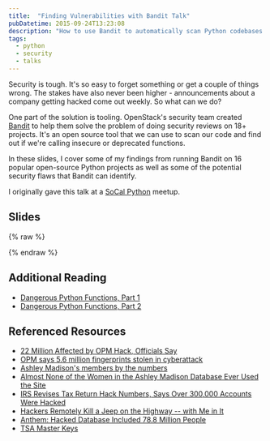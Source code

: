 ```yaml
---
title:  "Finding Vulnerabilities with Bandit Talk"
pubDatetime: 2015-09-24T13:23:08
description: "How to use Bandit to automatically scan Python codebases for security vulnerabilities: setup, configuration, and integrating security checks into your development workflow."
tags:
  - python
  - security
  - talks
---
```


Security is tough. It's so easy to forget something or get a couple
of things wrong. The stakes have also never been higher - announcements about
a company getting hacked come out weekly. So what can we do?

One part of the solution is tooling. 
OpenStack's security team created [Bandit](https://github.com/openstack/bandit) to
help them solve the problem of doing security reviews on 18+ projects. 
It's an open source tool that we can use to scan our code and find out
if we're calling insecure or deprecated functions. 

In these slides, I cover some of my findings from running Bandit on 16 
popular open-source Python projects as well as some of the potential
security flaws that Bandit can identify.

I originally gave this talk at a [SoCal Python](http://www.meetup.com/socalpython/events/225224958/) meetup.

Slides
------

{% raw %}
<script async class="speakerdeck-embed" data-id="d589cefcc0a2426988da5c6042dabc9c" data-ratio="1.33333333333333" src="//speakerdeck.com/assets/embed.js"></script>
{% endraw %}

Additional Reading
------------------

* [Dangerous Python Functions, Part 1](http://kevinlondon.com/2015/07/26/dangerous-python-functions.html)
* [Dangerous Python Functions, Part 2](http://kevinlondon.com/2015/08/15/dangerous-python-functions-pt2.html)

Referenced Resources 
--------------------

* [22 Million Affected by OPM Hack, Officials Say](http://abcnews.go.com/US/exclusive-25-million-affected-opm-hack-sources/story?id=32332731)
* [OPM says 5.6 million fingerprints stolen in cyberattack](https://www.washingtonpost.com/news/the-switch/wp/2015/09/23/opm-now-says-more-than-five-million-fingerprints-compromised-in-breaches/)
* [Ashley Madison's members by the numbers](http://www.cbc.ca/news/technology/ashley-madison-s-members-by-the-numbers-1.3208152)
* [Almost None of the Women in the Ashley Madison Database Ever Used the Site](http://gizmodo.com/almost-none-of-the-women-in-the-ashley-madison-database-1725558944)
* [IRS Revises Tax Return Hack Numbers, Says Over 300,000 Accounts Were Hacked](http://www.ibtimes.com/irs-revises-tax-returns-hack-numbers-says-over-300000-accounts-were-hacked-2057783)
* [Hackers Remotely Kill a Jeep on the Highway -- with Me in It](http://www.wired.com/2015/07/hackers-remotely-kill-jeep-highway/)
* [Anthem: Hacked Database Included 78.8 Million People](http://www.wsj.com/articles/anthem-hacked-database-included-78-8-million-people-1424807364)
* [TSA Master Keys](https://www.schneier.com/blog/archives/2015/09/tsa_master_keys.html)
